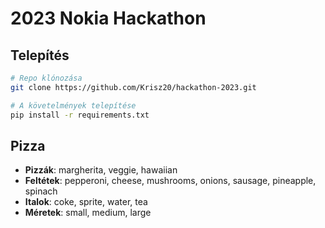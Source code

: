 # 2023 Nokia Hackathon 
## Telepítés  

```bash
# Repo klónozása
git clone https://github.com/Krisz20/hackathon-2023.git

# A követelmények telepítése
pip install -r requirements.txt
```


## Pizza

- **Pizzák**: margherita, veggie, hawaiian
- **Feltétek**: pepperoni, cheese, mushrooms, onions, sausage, pineapple, spinach
- **Italok**: coke, sprite, water, tea
- **Méretek**: small, medium, large